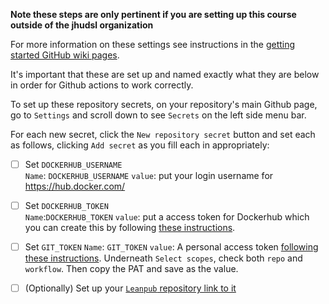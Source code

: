 
**Note these steps are only pertinent if you are setting up this course outside of the jhudsl organization**

For more information on these settings see instructions in the [getting started GitHub wiki pages](https://github.com/jhudsl/DaSL_Course_Template_Bookdown/wiki/Setting-up-GitHub-secrets).

It's important that these are set up and named exactly what they are below in order for Github actions to work correctly.

To set up these repository secrets, on your repository's main Github page, go to `Settings` and scroll down to see `Secrets` on the left side menu bar.

For each new secret, click the `New repository secret` button and set each as follows, clicking `Add secret` as you fill each in appropriately:  

- [ ] Set `DOCKERHUB_USERNAME`  
`Name`: `DOCKERHUB_USERNAME`
`value`: put your login username for https://hub.docker.com/

- [ ] Set `DOCKERHUB_TOKEN`  
`Name`:`DOCKERHUB_TOKEN`
`value`: put a access token for Dockerhub which you can create this by following [these instructions](https://docs.docker.com/docker-hub/access-tokens/#create-an-access-token).

- [ ] Set `GIT_TOKEN`
`Name`:  `GIT_TOKEN`
`value`: A personal access token [following these instructions](https://docs.github.com/en/github/authenticating-to-github/creating-a-personal-access-token#creating-a-token).
Underneath `Select scopes`, check both `repo` and `workflow`.
Then copy the PAT and save as the value.

- [ ] (Optionally) Set up your [`Leanpub` repository link to it](https://github.com/jhudsl/DaSL_Course_Template_Bookdown/wiki/Publishing-on-Leanpub)
